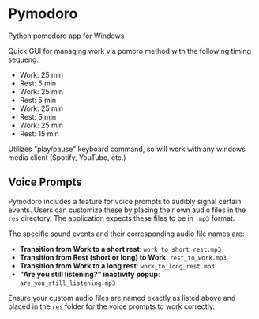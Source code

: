 # Pymodoro
Python pomodoro app for Windows

Quick GUI for managing work via pomoro method with the following timing sequeng: 
<ul>
  <li>Work: 25 min</li>
  <li>Rest: 5 min </li>
  <li>Work: 25 min</li>
  <li>Rest: 5 min </li>
  <li>Work: 25 min</li>
  <li>Rest: 5 min </li>
  <li>Work: 25 min</li>
  <li>Rest: 15 min </li>
</ul>

Utilizes "play/pause" keyboard command, so will work with any windows media client (Spotify, YouTube, etc.)

## Voice Prompts

Pymodoro includes a feature for voice prompts to audibly signal certain events. Users can customize these by placing their own audio files in the `res` directory. The application expects these files to be in `.mp3` format.

The specific sound events and their corresponding audio file names are:

-   **Transition from Work to a short rest**: `work_to_short_rest.mp3`
-   **Transition from Rest (short or long) to Work**: `rest_to_work.mp3`
-   **Transition from Work to a long rest**: `work_to_long_rest.mp3`
-   **"Are you still listening?" inactivity popup**: `are_you_still_listening.mp3`

Ensure your custom audio files are named exactly as listed above and placed in the `res` folder for the voice prompts to work correctly.
